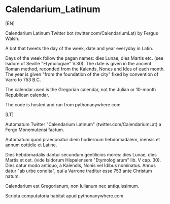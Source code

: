 # Calendarium_Latinum

[EN]

Calendarium Latinum Twitter bot (twitter.com/CalendariumLat) by Fergus Walsh.

A bot that tweets the day of the week, date and year everyday in Latin.

Days of the week follow the pagan names: dies Lunae, dies Martis etc. (see Isidore of Seville "Etymologiae" V.30). The date is given in the ancient Roman method, reconded from the Kalends, Nones and Ides of each month. The year is given "from the foundation of the city" fixed by convention of Varro to 753 B.C.

The calendar used is the Gregorian calendar, not the Julian or 10-month Republican calendar.

The code is hosted and run from pythonanywhere.com

[LT]

Automatum Twitter "Calendarium Latinum" (twitter.com/CalendariumLat) a Fergo Monemutensi factum.

Automatum quod praeconatur diem hodiernum hebdomadalem, mensis et annum cottidie et Latine.

Dies hebdomadalis dantur secundum gentilicios mores: dies Lunae, dies Martis et cet. (vide Isidorum Hispalensem "Etymologiarum" lib. V cap. 30). Dies datur modo antiquo, a Kalendis, Nonis vel Idibus nominatus. Annus datur "ab urbe condita", qui a Varrone traditur esse 753 ante Christum natum.

Calendarium est Gregorianum, non Iulianum nec antiquissimum.

Scripta computatoria habitat apud pythonanywhere.com
